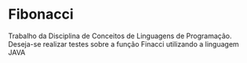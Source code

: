 # Fibonacci
Trabalho da Disciplina de Conceitos de Linguagens de Programação. Deseja-se realizar testes sobre a função Finacci utilizando a linguagem JAVA
